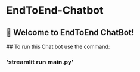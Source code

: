# EndToEnd-Chatbot
## 👋 Welcome to EndToEnd ChatBot!

## To run this Chat bot use the command:
### 'streamlit run main.py' 
